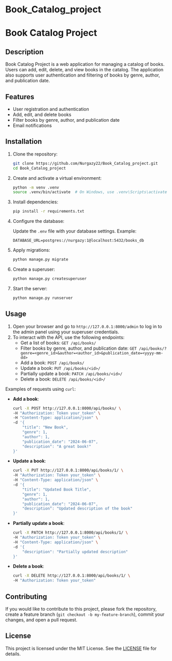 # Book_Catalog_project
# Book Catalog Project

## Description

Book Catalog Project is a web application for managing a catalog of books. Users can add, edit, delete, and view books in the catalog. The application also supports user authentication and filtering of books by genre, author, and publication date.

## Features

- User registration and authentication
- Add, edit, and delete books
- Filter books by genre, author, and publication date
- Email notifications

## Installation

1. Clone the repository:

    ```sh
    git clone https://github.com/Nurgazy22/Book_Catalog_project.git
    cd Book_Catalog_project
    ```

2. Create and activate a virtual environment:

    ```sh
    python -m venv .venv
    source .venv/bin/activate  # On Windows, use .venv\Scripts\activate
    ```

3. Install dependencies:

    ```sh
    pip install -r requirements.txt
    ```

4. Configure the database:

    Update the `.env` file with your database settings. Example:

    ```plaintext
    DATABASE_URL=postgres://nurgazy:1@localhost:5432/books_db
    ```

5. Apply migrations:

    ```sh
    python manage.py migrate
    ```

6. Create a superuser:

    ```sh
    python manage.py createsuperuser
    ```

7. Start the server:

    ```sh
    python manage.py runserver
    ```

## Usage

1. Open your browser and go to `http://127.0.0.1:8000/admin` to log in to the admin panel using your superuser credentials.
2. To interact with the API, use the following endpoints:
    - Get a list of books: `GET /api/books/`
    - Filter books by genre, author, and publication date: `GET /api/books/?genre=<genre_id>&author=<author_id>&publication_date=<yyyy-mm-dd>`
    - Add a book: `POST /api/books/`
    - Update a book: `PUT /api/books/<id>/`
    - Partially update a book: `PATCH /api/books/<id>/`
    - Delete a book: `DELETE /api/books/<id>/`

Examples of requests using `curl`:

- **Add a book**:

    ```sh
    curl -X POST http://127.0.0.1:8000/api/books/ \
    -H "Authorization: Token your_token" \
    -H "Content-Type: application/json" \
    -d '{ 
        "title": "New Book", 
        "genre": 1, 
        "author": 1, 
        "publication_date": "2024-06-07", 
        "description": "A great book!" 
    }'
    ```

- **Update a book**:

    ```sh
    curl -X PUT http://127.0.0.1:8000/api/books/1/ \
    -H "Authorization: Token your_token" \
    -H "Content-Type: application/json" \
    -d '{ 
        "title": "Updated Book Title", 
        "genre": 1, 
        "author": 1, 
        "publication_date": "2024-06-07", 
        "description": "Updated description of the book" 
    }'
    ```

- **Partially update a book**:

    ```sh
    curl -X PATCH http://127.0.0.1:8000/api/books/1/ \
    -H "Authorization: Token your_token" \
    -H "Content-Type: application/json" \
    -d '{ 
        "description": "Partially updated description" 
    }'
    ```

- **Delete a book**:

    ```sh
    curl -X DELETE http://127.0.0.1:8000/api/books/1/ \
    -H "Authorization: Token your_token"
    ```

## Contributing

If you would like to contribute to this project, please fork the repository, create a feature branch (`git checkout -b my-feature-branch`), commit your changes, and open a pull request.

## License

This project is licensed under the MIT License. See the [LICENSE](LICENSE) file for details.
